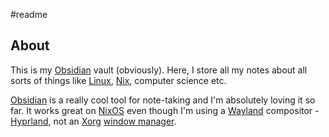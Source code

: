 #readme
## About
This is my [Obsidian](https://obsidian.md/) vault (obviously). Here, I store all my notes about all sorts of things like [Linux](https://en.wikipedia.org/wiki/Linux), [Nix](<https://en.wikipedia.org/wiki/Nix_(package_manager)>), computer science etc.

[Obsidian](https://obsidian.md/) is a really cool tool for note-taking and I'm absolutely loving it so far. It works great on [NixOS](https://nixos.org/) even though I'm using a [Wayland](https://wayland.freedesktop.org/) compositor - [Hyprland](https://hyprland.org/), not an [Xorg](https://en.wikipedia.org/wiki/X_Window_System) [window manager](https://en.wikipedia.org/wiki/X_Window_System).